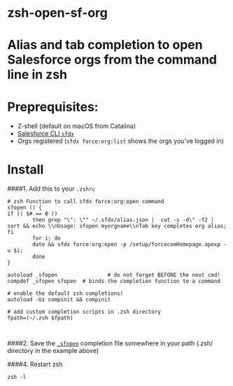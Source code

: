 # zsh-open-sf-org
Alias and tab completion to open Salesforce orgs from the command line in zsh
==


Preprequisites:
===

- Z-shell (default on macOS from Catalina)
- [Salesforce CLI `sfdx`](/forcedotcom/cli)
- Orgs registered (`sfdx force:org:list` shows the orgs you've logged in)

Install
===

####1. Add this to your `.zshrc`

```
# zsh Function to call sfdx force:org:open command
sfopen () {
if (( $# == 0 ))
        then grep "\": \"" ~/.sfdx/alias.json |  cut -s -d\" -f2 | sort && echo \\nUsage: sfopen myorgname\\nTab key completes org alias;
fi
        for i; do
        date && sfdx force:org:open -p /setup/forcecomHomepage.apexp -u $i;
        done
}

autoload _sfopen                # do not forget BEFORE the next cmd!
compdef _sfopen sfopen  # binds the completion function to a command

# enable the default zsh completions!
autoload -Uz compinit && compinit

# add custom completion scripts in .zsh directory
fpath=(~/.zsh $fpath)



```

####2. Save the [`_sfopen`](.zsh/_sfopen) completion file somewhere in your path (.zsh/ directory in the example above)

####4. Restart zsh
```
zsh -l

```
